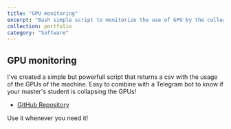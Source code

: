 ```yaml
---
title: "GPU monitoring"
excerpt: "Bash simple script to monitorize the use of GPU by the colleagues of the department"
collection: portfolio
category: "Software"
---
```


## GPU monitoring
I've created a simple but powerfull script that returns a csv with the usage of the GPUs of the machine. Easy to combine with a Telegram bot to know if your master's student is collapsing the GPUs!

* [GitHub Repository](https://github.com/aguerrerolopez/GPU_monitoring)

Use it whenever you need it!
